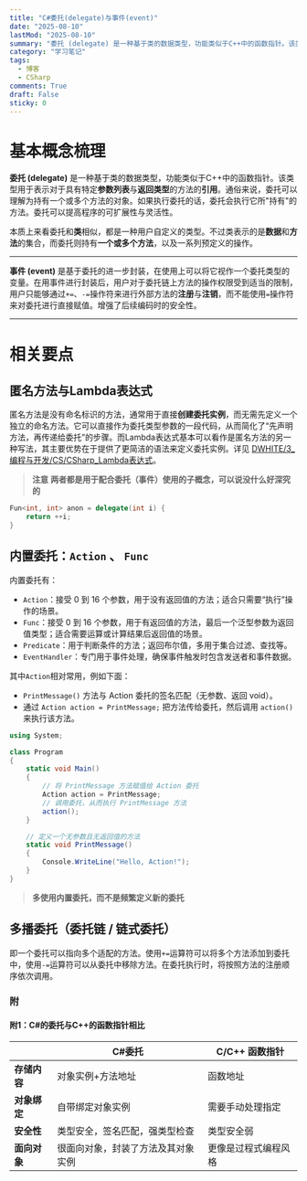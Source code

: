 ```yaml
---
title: "C#委托(delegate)与事件(event)"
date: "2025-08-10"
lastMod: "2025-08-10"
summary: "委托 (delegate) 是一种基于类的数据类型，功能类似于C++中的函数指针。该类型用于表示对于具有特定参数列表与返回类型的方法的引用。"
category: "学习笔记"
tags:
  - 博客
  - CSharp
comments: True
draft: False
sticky: 0
---
```

# 基本概念梳理

**委托 (delegate)** 是一种基于类的数据类型，功能类似于C++中的函数指针。该类型用于表示对于具有特定**参数列表**与**返回类型**的方法的**引用**。通俗来说，委托可以理解为持有一个或多个方法的对象。如果执行委托的话，委托会执行它所"持有"的方法。委托可以提高程序的可扩展性与灵活性。

本质上来看委托和**类**相似，都是一种用户自定义的类型。不过类表示的是**数据**和**方法**的集合，而委托则持有**一个或多个方法**，以及一系列预定义的操作。

---

**事件 (event)** 是基于委托的进一步封装，在使用上可以将它视作一个委托类型的变量。在用事件进行封装后，用户对于委托链上方法的操作权限受到适当的限制，用户只能够通过`+=`、`-=`操作符来进行外部方法的**注册**与**注销**，而不能使用`=`操作符来对委托进行直接赋值。增强了后续编码时的安全性。

---

# 相关要点

## 匿名方法与Lambda表达式

匿名方法是没有命名标识的方法，通常用于直接**创建委托实例**，而无需先定义一个独立的命名方法。它可以直接作为委托类型参数的一段代码，从而简化了“先声明方法，再传递给委托”的步骤。而Lambda表达式基本可以看作是匿名方法的另一种写法，其主要优势在于提供了更简洁的语法来定义委托实例。详见 [DWHITE/3\_编程与开发/CS/CSharp_Lambda表达式](/posts/dwhite-3_编程与开发-cs-csharp_lambda表达式)。

> **注意**
> **两者都是用于配合委托（事件）使用的子概念，可以说没什么好深究的**

```cs
Fun<int, int> anon = delegate(int i) {
	return ++i;
}
```

## 内置委托：`Action` 、 `Func`

内置委托有：

- `Action`：接受 0 到 16 个参数，用于没有返回值的方法；适合只需要“执行”操作的场景。
- `Func`：接受 0 到 16 个参数，用于有返回值的方法，最后一个泛型参数为返回值类型；适合需要运算或计算结果后返回值的场景。
- `Predicate`：用于判断条件的方法；返回布尔值，多用于集合过滤、查找等。
- `EventHandler`：专门用于事件处理，确保事件触发时包含发送者和事件数据。

其中`Action`相对常用，例如下面：

- `PrintMessage()` 方法与 Action 委托的签名匹配（无参数、返回 void）。
- 通过 `Action action = PrintMessage;` 把方法传给委托，然后调用 `action()` 来执行该方法。

```cs
using System;

class Program
{
    static void Main()
    {
        // 将 PrintMessage 方法赋值给 Action 委托
        Action action = PrintMessage;
        // 调用委托，从而执行 PrintMessage 方法
        action();
    }

    // 定义一个无参数且无返回值的方法
    static void PrintMessage()
    {
        Console.WriteLine("Hello, Action!");
    }
}
```

> **多使用内置委托，而不是频繁定义新的委托**

## 多播委托（委托链 / 链式委托）

即一个委托可以指向多个适配的方法。使用`+=`运算符可以将多个方法添加到委托中，使用`-=`运算符可以从委托中移除方法。在委托执行时，将按照方法的注册顺序依次调用。

### 附

#### 附1：C#的委托与C++的函数指针相比

|              | C#委托                             | C/C++ 函数指针       |
| ------------ | ---------------------------------- | -------------------- |
| **存储内容** | 对象实例+方法地址                  | 函数地址             |
| **对象绑定** | 自带绑定对象实例                   | 需要手动处理指定     |
| **安全性**   | 类型安全，签名匹配，强类型检查     | 类型安全弱           |
| **面向对象** | 很面向对象，封装了方法及其对象实例 | 更像是过程式编程风格 |